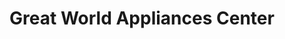 ---
title: "Great World Appliances Center"
url: /manila/great-world-appliances-center/
shop: electronics
---